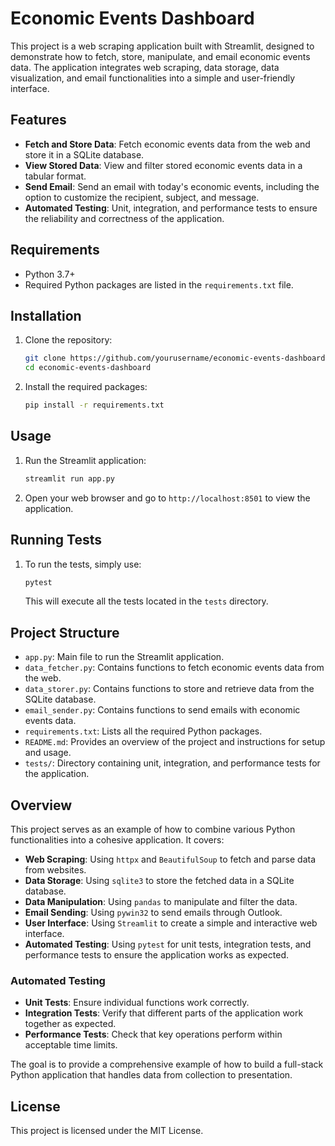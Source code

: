 # Economic Events Dashboard

This project is a web scraping application built with Streamlit, designed to demonstrate how to fetch, store, manipulate, and email economic events data. The application integrates web scraping, data storage, data visualization, and email functionalities into a simple and user-friendly interface.

## Features

- **Fetch and Store Data**: Fetch economic events data from the web and store it in a SQLite database.
- **View Stored Data**: View and filter stored economic events data in a tabular format.
- **Send Email**: Send an email with today's economic events, including the option to customize the recipient, subject, and message.
- **Automated Testing**: Unit, integration, and performance tests to ensure the reliability and correctness of the application.

## Requirements

- Python 3.7+
- Required Python packages are listed in the `requirements.txt` file.

## Installation

1. Clone the repository:

    ```bash
    git clone https://github.com/yourusername/economic-events-dashboard.git
    cd economic-events-dashboard
    ```

2. Install the required packages:

    ```bash
    pip install -r requirements.txt
    ```

## Usage

1. Run the Streamlit application:

    ```bash
    streamlit run app.py
    ```

2. Open your web browser and go to `http://localhost:8501` to view the application.

## Running Tests

1. To run the tests, simply use:

    ```bash
    pytest
    ```

    This will execute all the tests located in the `tests` directory.

## Project Structure

- `app.py`: Main file to run the Streamlit application.
- `data_fetcher.py`: Contains functions to fetch economic events data from the web.
- `data_storer.py`: Contains functions to store and retrieve data from the SQLite database.
- `email_sender.py`: Contains functions to send emails with economic events data.
- `requirements.txt`: Lists all the required Python packages.
- `README.md`: Provides an overview of the project and instructions for setup and usage.
- `tests/`: Directory containing unit, integration, and performance tests for the application.

## Overview

This project serves as an example of how to combine various Python functionalities into a cohesive application. It covers:
- **Web Scraping**: Using `httpx` and `BeautifulSoup` to fetch and parse data from websites.
- **Data Storage**: Using `sqlite3` to store the fetched data in a SQLite database.
- **Data Manipulation**: Using `pandas` to manipulate and filter the data.
- **Email Sending**: Using `pywin32` to send emails through Outlook.
- **User Interface**: Using `Streamlit` to create a simple and interactive web interface.
- **Automated Testing**: Using `pytest` for unit tests, integration tests, and performance tests to ensure the application works as expected.

### Automated Testing

- **Unit Tests**: Ensure individual functions work correctly.
- **Integration Tests**: Verify that different parts of the application work together as expected.
- **Performance Tests**: Check that key operations perform within acceptable time limits.

The goal is to provide a comprehensive example of how to build a full-stack Python application that handles data from collection to presentation.

## License

This project is licensed under the MIT License.
